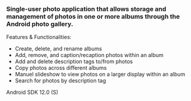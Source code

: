 <h3>Single-user photo application that allows storage and management of photos in one or more albums through the Android photo gallery.</h3>

Features & Functionalities:
- Create, delete, and rename albums
- Add, remove, and caption/recaption photos within an album
- Add and delete description tags to/from photos
- Copy photos across different albums
- Manuel slideshow to view photos on a larger display within an album
- Search for photos by description tag

Android SDK 12.0 (S)
